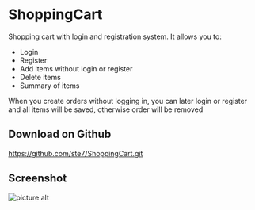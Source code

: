 ShoppingCart
============
Shopping cart with login and registration system. It allows you to:
* Login
* Register
* Add items without login or register
* Delete items
* Summary of items


When you create orders without logging in, you can later login or register
and all items will be saved, otherwise order will be removed


Download on Github
------------------
https://github.com/ste7/ShoppingCart.git

Screenshot
----------
![picture alt](https://raw.githubusercontent.com/ste7/ShoppingCart/master/app/img/Screenshot.png "Screenshot")